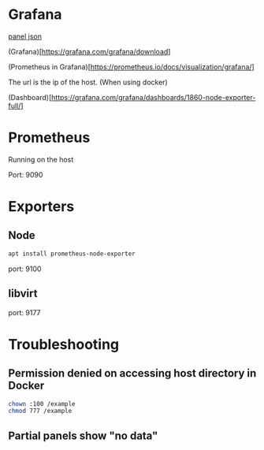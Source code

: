 # Grafana

[panel json](https://grafana.com/api/dashboards/1860/revisions/29/download)

(Grafana)[https://grafana.com/grafana/download]

(Prometheus in Grafana)[https://prometheus.io/docs/visualization/grafana/]

The url is the ip of the host. (When using docker)

(Dashboard)[https://grafana.com/grafana/dashboards/1860-node-exporter-full/]

# Prometheus

Running on the host

Port: 9090

# Exporters

## Node

```bash
apt install prometheus-node-exporter
```

port: 9100

## libvirt


port: 9177

# Troubleshooting

## Permission denied on accessing host directory in Docker

```bash
chown :100 /example
chmod 777 /example
```

## Partial panels show "no data"

